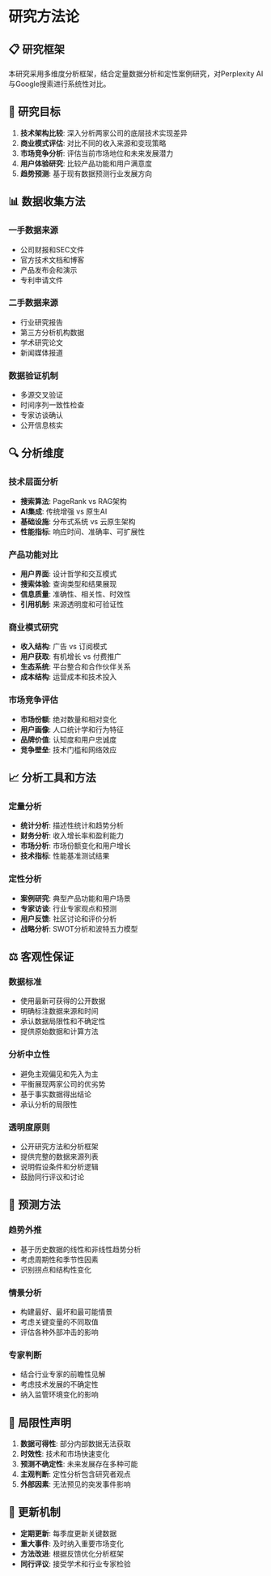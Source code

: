 # 研究方法论

## 📋 研究框架

本研究采用多维度分析框架，结合定量数据分析和定性案例研究，对Perplexity AI与Google搜索进行系统性对比。

## 🎯 研究目标

1. **技术架构比较**: 深入分析两家公司的底层技术实现差异
2. **商业模式评估**: 对比不同的收入来源和变现策略
3. **市场竞争分析**: 评估当前市场地位和未来发展潜力
4. **用户体验研究**: 比较产品功能和用户满意度
5. **趋势预测**: 基于现有数据预测行业发展方向

## 📊 数据收集方法

### 一手数据来源
- 公司财报和SEC文件
- 官方技术文档和博客
- 产品发布会和演示
- 专利申请文件

### 二手数据来源
- 行业研究报告
- 第三方分析机构数据
- 学术研究论文
- 新闻媒体报道

### 数据验证机制
- 多源交叉验证
- 时间序列一致性检查
- 专家访谈确认
- 公开信息核实

## 🔍 分析维度

### 技术层面分析
- **搜索算法**: PageRank vs RAG架构
- **AI集成**: 传统增强 vs 原生AI
- **基础设施**: 分布式系统 vs 云原生架构
- **性能指标**: 响应时间、准确率、可扩展性

### 产品功能对比
- **用户界面**: 设计哲学和交互模式
- **搜索体验**: 查询类型和结果展现
- **信息质量**: 准确性、相关性、时效性
- **引用机制**: 来源透明度和可验证性

### 商业模式研究
- **收入结构**: 广告 vs 订阅模式
- **用户获取**: 有机增长 vs 付费推广
- **生态系统**: 平台整合和合作伙伴关系
- **成本结构**: 运营成本和技术投入

### 市场竞争评估
- **市场份额**: 绝对数量和相对变化
- **用户画像**: 人口统计学和行为特征
- **品牌价值**: 认知度和用户忠诚度
- **竞争壁垒**: 技术门槛和网络效应

## 📈 分析工具和方法

### 定量分析
- **统计分析**: 描述性统计和趋势分析
- **财务分析**: 收入增长率和盈利能力
- **市场分析**: 市场份额变化和用户增长
- **技术指标**: 性能基准测试结果

### 定性分析
- **案例研究**: 典型产品功能和用户场景
- **专家访谈**: 行业专家观点和预测
- **用户反馈**: 社区讨论和评价分析
- **战略分析**: SWOT分析和波特五力模型

## ⚖️ 客观性保证

### 数据标准
- 使用最新可获得的公开数据
- 明确标注数据来源和时间
- 承认数据局限性和不确定性
- 提供原始数据和计算方法

### 分析中立性
- 避免主观偏见和先入为主
- 平衡展现两家公司的优劣势
- 基于事实数据得出结论
- 承认分析的局限性

### 透明度原则
- 公开研究方法和分析框架
- 提供完整的数据来源列表
- 说明假设条件和分析逻辑
- 鼓励同行评议和讨论

## 🔮 预测方法

### 趋势外推
- 基于历史数据的线性和非线性趋势分析
- 考虑周期性和季节性因素
- 识别拐点和结构性变化

### 情景分析
- 构建最好、最坏和最可能情景
- 考虑关键变量的不同取值
- 评估各种外部冲击的影响

### 专家判断
- 结合行业专家的前瞻性见解
- 考虑技术发展的不确定性
- 纳入监管环境变化的影响

## 📝 局限性声明

1. **数据可得性**: 部分内部数据无法获取
2. **时效性**: 技术和市场快速变化
3. **预测不确定性**: 未来发展存在多种可能
4. **主观判断**: 定性分析包含研究者观点
5. **外部因素**: 无法预见的突发事件影响

## 🔄 更新机制

- **定期更新**: 每季度更新关键数据
- **重大事件**: 及时纳入重要市场变化
- **方法改进**: 根据反馈优化分析框架
- **同行评议**: 接受学术和行业专家检验